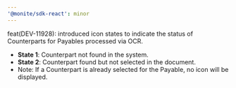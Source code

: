 ```yaml
---
'@monite/sdk-react': minor
---
```


feat(DEV-11928): introduced icon states to indicate the status of Counterparts for Payables processed via OCR.

- **State 1**: Counterpart not found in the system.
- **State 2**: Counterpart found but not selected in the document.
- Note: If a Counterpart is already selected for the Payable, no icon will be displayed.
